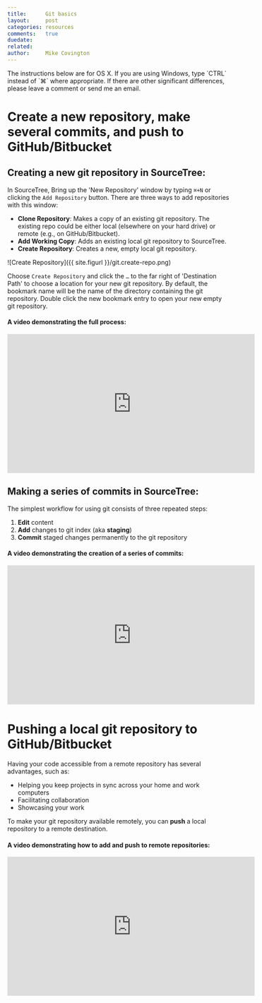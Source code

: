 ```yaml
---
title:      Git basics
layout:     post
categories: resources
comments:   true
duedate:
related:    
author:     Mike Covington
---
```


<aside class="hint">
The instructions below are for OS X. If you are using Windows, type `CTRL` instead of `⌘` where appropriate. If there are other significant differences, please leave a comment or send me an email.</aside>

# Create a new repository, make several commits, and push to GitHub/Bitbucket

## Creating a new git repository in SourceTree:

In SourceTree, Bring up the 'New Repository' window by typing `⌘+N` or clicking the `Add Repository` button. There are three ways to add repositories with this window:

- **Clone Repository**: Makes a copy of an existing git repository. The existing repo could be either local (elsewhere on your hard drive) or remote (e.g., on GitHub/Bitbucket).
- **Add Working Copy**: Adds an existing local git repository to SourceTree.
- **Create Repository**: Creates a new, empty local git repository.

![Create Repository]({{ site.figurl }}/git.create-repo.png)

Choose `Create Repository` and click the `…` to the far right of 'Destination Path' to choose a location for your new git repository. By default, the bookmark name will be the name of the directory containing the git repository. Double click the new bookmark entry to open your new empty git repository.

#### A video demonstrating the full process:

<iframe width="560" height="315" src="http://www.youtube.com/embed/6uB9g9J-290" frameborder="0" allowfullscreen></iframe>

## Making a series of commits in SourceTree:

The simplest workflow for using git consists of three repeated steps:

1. **Edit** content
2. **Add** changes to git index (aka **staging**)
3. **Commit** staged changes permanently to the git repository

#### A video demonstrating the creation of a series of commits:

<iframe width="560" height="315" src="http://www.youtube.com/embed/S6BJQC6lTO8" frameborder="0" allowfullscreen></iframe>

# Pushing a local git repository to GitHub/Bitbucket

Having your code accessible from a remote repository has several advantages, such as:

- Helping you keep projects in sync across your home and work computers
- Facilitating collaboration
- Showcasing your work

To make your git repository available remotely, you can **push** a local repository to a remote destination.

#### A video demonstrating how to add and push to remote repositories:

<iframe width="560" height="315" src="http://www.youtube.com/embed/Hs_Z99nOKM8" frameborder="0" allowfullscreen></iframe>





